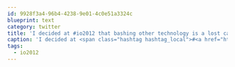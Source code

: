 ```yaml
---
id: 9928f3a4-96b4-4238-9e01-4c0e51a3324c
blueprint: text
category: twitter
title: 'I decided at #io2012 that bashing other technology is a lost cause. All this "were #1" "no WE''RE #1" is a huge useless echo-chamber'
caption: 'I decided at <span class="hashtag hashtag_local">#<a href="http://tweettemp.darylchymko.ca/?tag=io2012">io2012</a> that bashing other technology is a lost cause. All this "were #1" "no WE''RE #1" is a huge useless echo-chamber'
tags:
  - io2012
---
```

